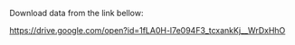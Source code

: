 Download data from the link bellow:

https://drive.google.com/open?id=1fLA0H-l7e094F3_tcxankKj__WrDxHhO
